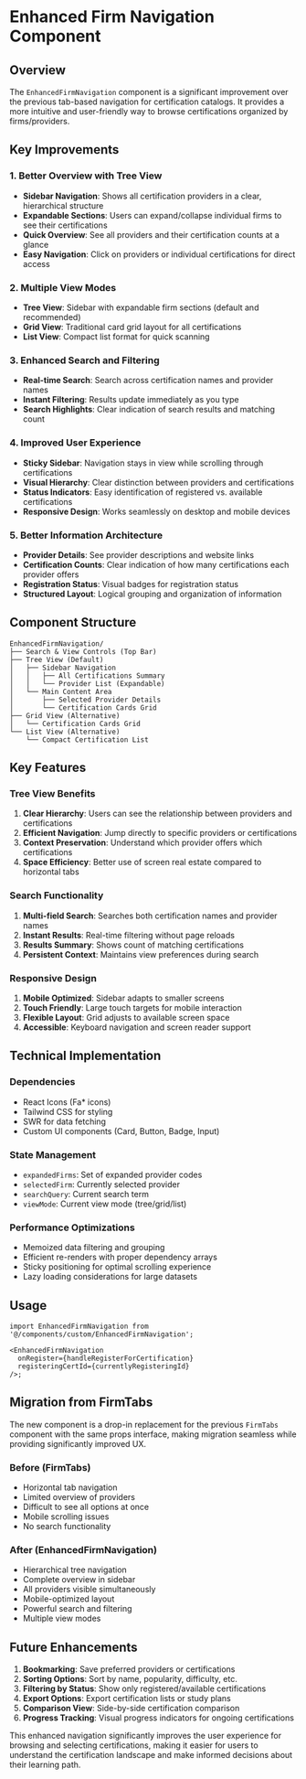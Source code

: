 # Enhanced Firm Navigation Component

## Overview

The `EnhancedFirmNavigation` component is a significant improvement over the previous tab-based navigation for certification catalogs. It provides a more intuitive and user-friendly way to browse certifications organized by firms/providers.

## Key Improvements

### 1. **Better Overview with Tree View**

- **Sidebar Navigation**: Shows all certification providers in a clear, hierarchical structure
- **Expandable Sections**: Users can expand/collapse individual firms to see their certifications
- **Quick Overview**: See all providers and their certification counts at a glance
- **Easy Navigation**: Click on providers or individual certifications for direct access

### 2. **Multiple View Modes**

- **Tree View**: Sidebar with expandable firm sections (default and recommended)
- **Grid View**: Traditional card grid layout for all certifications
- **List View**: Compact list format for quick scanning

### 3. **Enhanced Search and Filtering**

- **Real-time Search**: Search across certification names and provider names
- **Instant Filtering**: Results update immediately as you type
- **Search Highlights**: Clear indication of search results and matching count

### 4. **Improved User Experience**

- **Sticky Sidebar**: Navigation stays in view while scrolling through certifications
- **Visual Hierarchy**: Clear distinction between providers and certifications
- **Status Indicators**: Easy identification of registered vs. available certifications
- **Responsive Design**: Works seamlessly on desktop and mobile devices

### 5. **Better Information Architecture**

- **Provider Details**: See provider descriptions and website links
- **Certification Counts**: Clear indication of how many certifications each provider offers
- **Registration Status**: Visual badges for registration status
- **Structured Layout**: Logical grouping and organization of information

## Component Structure

```
EnhancedFirmNavigation/
├── Search & View Controls (Top Bar)
├── Tree View (Default)
│   ├── Sidebar Navigation
│   │   ├── All Certifications Summary
│   │   └── Provider List (Expandable)
│   └── Main Content Area
│       ├── Selected Provider Details
│       └── Certification Cards Grid
├── Grid View (Alternative)
│   └── Certification Cards Grid
└── List View (Alternative)
    └── Compact Certification List
```

## Key Features

### Tree View Benefits

1. **Clear Hierarchy**: Users can see the relationship between providers and certifications
2. **Efficient Navigation**: Jump directly to specific providers or certifications
3. **Context Preservation**: Understand which provider offers which certifications
4. **Space Efficiency**: Better use of screen real estate compared to horizontal tabs

### Search Functionality

1. **Multi-field Search**: Searches both certification names and provider names
2. **Instant Results**: Real-time filtering without page reloads
3. **Results Summary**: Shows count of matching certifications
4. **Persistent Context**: Maintains view preferences during search

### Responsive Design

1. **Mobile Optimized**: Sidebar adapts to smaller screens
2. **Touch Friendly**: Large touch targets for mobile interaction
3. **Flexible Layout**: Grid adjusts to available screen space
4. **Accessible**: Keyboard navigation and screen reader support

## Technical Implementation

### Dependencies

- React Icons (Fa\* icons)
- Tailwind CSS for styling
- SWR for data fetching
- Custom UI components (Card, Button, Badge, Input)

### State Management

- `expandedFirms`: Set of expanded provider codes
- `selectedFirm`: Currently selected provider
- `searchQuery`: Current search term
- `viewMode`: Current view mode (tree/grid/list)

### Performance Optimizations

- Memoized data filtering and grouping
- Efficient re-renders with proper dependency arrays
- Sticky positioning for optimal scrolling experience
- Lazy loading considerations for large datasets

## Usage

```tsx
import EnhancedFirmNavigation from '@/components/custom/EnhancedFirmNavigation';

<EnhancedFirmNavigation
  onRegister={handleRegisterForCertification}
  registeringCertId={currentlyRegisteringId}
/>;
```

## Migration from FirmTabs

The new component is a drop-in replacement for the previous `FirmTabs` component with the same props interface, making migration seamless while providing significantly improved UX.

### Before (FirmTabs)

- Horizontal tab navigation
- Limited overview of providers
- Difficult to see all options at once
- Mobile scrolling issues
- No search functionality

### After (EnhancedFirmNavigation)

- Hierarchical tree navigation
- Complete overview in sidebar
- All providers visible simultaneously
- Mobile-optimized layout
- Powerful search and filtering
- Multiple view modes

## Future Enhancements

1. **Bookmarking**: Save preferred providers or certifications
2. **Sorting Options**: Sort by name, popularity, difficulty, etc.
3. **Filtering by Status**: Show only registered/available certifications
4. **Export Options**: Export certification lists or study plans
5. **Comparison View**: Side-by-side certification comparison
6. **Progress Tracking**: Visual progress indicators for ongoing certifications

This enhanced navigation significantly improves the user experience for browsing and selecting certifications, making it easier for users to understand the certification landscape and make informed decisions about their learning path.
